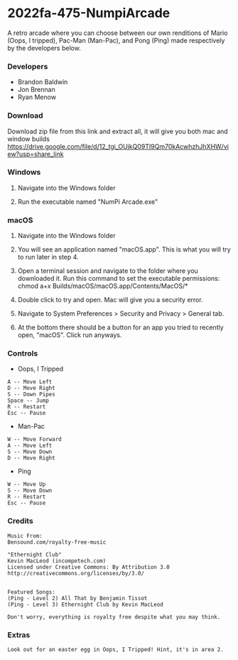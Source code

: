# 2022fa-475-NumpiArcade
A retro arcade where you can choose between our own renditions of Mario (Oops, I tripped), Pac-Man (Man-Pac), and Pong (Ping) made respectively by the developers below.

### Developers 
- Brandon Baldwin
- Jon Brennan
- Ryan Menow

### Download
Download zip file from this link and extract all, it will give you both mac and window builds
https://drive.google.com/file/d/12_tgi_OUjkQ09TI9Qm70kAcwhzhJhXHW/view?usp=share_link

### Windows
1. Navigate into the Windows folder

2. Run the executable named "NumPi Arcade.exe"

### macOS
1. Navigate into the Windows folder

2. You will see an application named "macOS.app". This is what you will try to run later in step 4.

3. Open a terminal session and navigate to the folder where you downloaded it. Run this command to set the executable permissions:
chmod a+x Builds/macOS/macOS.app/Contents/MacOS/* 

4. Double click to try and open. Mac will give you a security error.

5. Navigate to System Preferences > Security and Privacy > General tab.

6. At the bottom there should be a button for an app you tried to recently open, "macOS". Click run anyways.


### Controls
- Oops, I Tripped
```
A -- Move Left
D -- Move Right
S -- Down Pipes
Space -- Jump
R -- Restart
Esc -- Pause
```
- Man-Pac
```
W -- Move Forward
A -- Move Left
S -- Move Down
D -- Move Right
```
- Ping
```
W -- Move Up
S -- Move Down
R -- Restart
Esc -- Pause
```


### Credits
```
Music From:
Bensound.com/royalty-free-music

"Ethernight Club"
Kevin MacLeod (incompetech.com)
Licensed under Creative Commons: By Attribution 3.0
http://creativecommons.org/licenses/by/3.0/


Featured Songs:
(Ping - Level 2) All That by Benjamin Tissot
(Ping - Level 3) Ethernight Club by Kevin MacLeod
```
```
Don't worry, everything is royalty free despite what you may think.
```

### Extras
```
Look out for an easter egg in Oops, I Tripped! Hint, it's in area 2.
```
